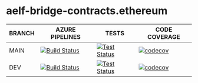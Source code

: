 # aelf-bridge-contracts.ethereum

BRANCH | AZURE PIPELINES                                                                                                                                                                                              | TESTS                                                                                                                                                                            | CODE COVERAGE
-------|--------------------------------------------------------------------------------------------------------------------------------------------------------------------------------------------------------------|----------------------------------------------------------------------------------------------------------------------------------------------------------------------------------|--------------
MAIN   | [![Build Status](https://dev.azure.com/AElfProject/aelf-bridge-contracts.ethereum/_apis/build/status/AElfProject.aelf-bridge-contracts.ethereum?branchName=main)](https://dev.azure.com/AElfProject/aelf-bridge-contracts.ethereum/_build/latest?definitionId=26&branchName=main) | [![Test Status](https://img.shields.io/azure-devops/tests/AElfProject/aelf-bridge-contracts.ethereum/26/main)](https://dev.azure.com/AElfProject/aelf-bridge-contracts.ethereum/_build/latest?definitionId=26&branchName=main) | [![codecov](https://codecov.io/gh/AElfProject/aelf-bridge-contracts.ethereum/branch/main/graph/badge.svg?token=W826nhGxhG)](https://codecov.io/gh/AElfProject/aelf-bridge-contracts.ethereum)
DEV    | [![Build Status](https://dev.azure.com/AElfProject/aelf-bridge-contracts.ethereum/_apis/build/status/AElfProject.aelf-bridge-contracts.ethereum?branchName=dev)](https://dev.azure.com/AElfProject/aelf-bridge-contracts.ethereum/_build/latest?definitionId=26&branchName=dev)   | [![Test Status](https://img.shields.io/azure-devops/tests/AElfProject/aelf-bridge-contracts.ethereum/26/dev)](https://dev.azure.com/AElfProject/aelf-bridge-contracts.ethereum/_build/latest?definitionId=26&branchName=dev)   | [![codecov](https://codecov.io/gh/AElfProject/aelf-bridge-contracts.ethereum/branch/dev/graph/badge.svg?token=W826nhGxhG)](https://codecov.io/gh/AElfProject/aelf-bridge-contracts.ethereum)
 
